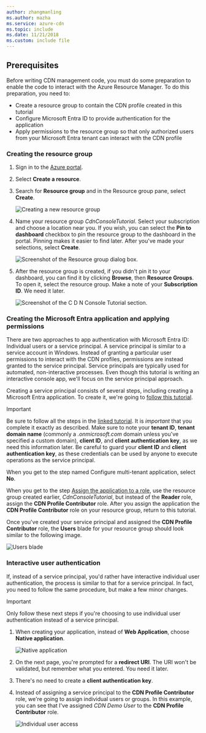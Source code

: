 ```yaml
---
author: zhangmanling
ms.author: mazha
ms.service: azure-cdn
ms.topic: include
ms.date: 11/21/2018
ms.custom: include file
---
```


## Prerequisites
Before writing CDN management code, you must do some preparation to enable the code to interact with the Azure Resource Manager. To do this preparation, you need to:

* Create a resource group to contain the CDN profile created in this tutorial
* Configure Microsoft Entra ID to provide authentication for the application
* Apply permissions to the resource group so that only authorized users from your Microsoft Entra tenant can interact with the CDN profile

### Creating the resource group
1. Sign in to the [Azure portal](https://portal.azure.com).
2. Select **Create a resource**.
3. Search for **Resource group** and in the Resource group pane, select **Create**.

    ![Creating a new resource group](./media/cdn-app-dev-prep/cdn-new-rg-1-include.png)
3. Name your resource group *CdnConsoleTutorial*.  Select your subscription and choose a location near you.  If you wish, you can select the **Pin to dashboard** checkbox to pin the resource group to the dashboard in the portal.  Pinning makes it easier to find later.  After you've made your selections, select **Create**.

    ![Screenshot of the Resource group dialog box.](./media/cdn-app-dev-prep/cdn-new-rg-2-include.png)
4. After the resource group is created, if you didn't pin it to your dashboard, you can find it by clicking **Browse**, then **Resource Groups**.  To open it, select the resource group.  Make a note of your **Subscription ID**. We need it later.

    ![Screenshot of the C D N Console Tutorial section.](./media/cdn-app-dev-prep/cdn-subscription-id-include.png)

<a name='creating-the-azure-ad-application-and-applying-permissions'></a>

### Creating the Microsoft Entra application and applying permissions
There are two approaches to app authentication with Microsoft Entra ID: Individual users or a service principal. A service principal is similar to a service account in Windows.  Instead of granting a particular user permissions to interact with the CDN profiles, permissions are instead granted to the service principal.  Service principals are typically used for automated, non-interactive processes.  Even though this tutorial is writing an interactive console app, we'll focus on the service principal approach.

Creating a service principal consists of several steps, including creating a Microsoft Entra application.  To create it, we're going to [follow this tutorial](../articles/active-directory/develop/howto-create-service-principal-portal.md).

> [!IMPORTANT]
> Be sure to follow all the steps in the [linked tutorial](../articles/active-directory/develop/howto-create-service-principal-portal.md).  It is *important* that you complete it exactly as described.  Make sure to note your **tenant ID**, **tenant domain name** (commonly a *.onmicrosoft.com* domain unless you've specified a custom domain), **client ID**, and **client authentication key**, as we need this information later.  Be careful to guard your **client ID** and **client authentication key**, as these credentials can be used by anyone to execute operations as the service principal.
>
> When you get to the step named Configure multi-tenant application, select **No**.
>
> When you get to the step [Assign the application to a role](../articles/active-directory/develop/howto-create-service-principal-portal.md#assign-a-role-to-the-application), use the resource group created earlier,  *CdnConsoleTutorial*, but instead of the **Reader** role, assign the **CDN Profile Contributor** role.  After you assign the application the **CDN Profile Contributor** role on your resource group, return to this tutorial. 
>

Once you've created your service principal and assigned the **CDN Profile Contributor** role, the **Users** blade for your resource group should look similar to the following image.

![Users blade](./media/cdn-app-dev-prep/cdn-service-principal-include.png)

### Interactive user authentication
If, instead of a service principal, you'd rather have interactive individual user authentication, the process is similar to that for a service principal.  In fact, you need to follow the same procedure, but make a few minor changes.

> [!IMPORTANT]
> Only follow these next steps if you're choosing to use individual user authentication instead of a service principal.

1. When creating your application, instead of **Web Application**, choose **Native application**.

    ![Native application](./media/cdn-app-dev-prep/cdn-native-application-include.png)
2. On the next page, you're prompted for a **redirect URI**.  The URI won't be validated, but remember what you entered. You need it later.
3. There's no need to create a **client authentication key**.
4. Instead of assigning a service principal to the **CDN Profile Contributor** role, we're going to assign individual users or groups.  In this example, you can see that I've assigned  *CDN Demo User* to the **CDN Profile Contributor** role.  

    ![Individual user access](./media/cdn-app-dev-prep/cdn-user-include.png)
